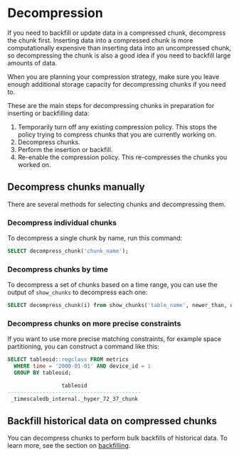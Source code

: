 # Decompression
If you need to backfill or update data in a compressed chunk, decompress
the chunk first. Inserting data into a compressed chunk is more computationally
expensive than inserting data into an uncompressed chunk, so decompressing the
chunk is also a good idea if you need to backfill large amounts of data.

<highlight type="tip">
When you are planning your compression strategy, make sure you leave enough
additional storage capacity for decompressing chunks if you need to.
</highlight>

These are the main steps for decompressing chunks in preparation for inserting
or backfilling data:
1.  Temporarily turn off any existing compression policy. This stops the policy
    trying to compress chunks that you are currently working on.
1.  Decompress chunks.
1.  Perform the insertion or backfill.
1.  Re-enable the compression policy. This re-compresses the chunks you worked on.

## Decompress chunks manually
There are several methods for selecting chunks and decompressing them.

### Decompress individual chunks
To decompress a single chunk by name, run this command:
```sql
SELECT decompress_chunk('chunk_name');
```

### Decompress chunks by time
To decompress a set of chunks based on a time range, you can use the output of
`show_chunks` to decompress each one:
```sql
SELECT decompress_chunk(i) from show_chunks('table_name', newer_than, older_than) i;
```

### Decompress chunks on more precise constraints
If you want to use more precise matching constraints, for example space
partitioning, you can construct a command like this:
```sql
SELECT tableoid::regclass FROM metrics
  WHERE time = '2000-01-01' AND device_id = 1
  GROUP BY tableoid;

                 tableoid
------------------------------------------
 _timescaledb_internal._hyper_72_37_chunk
```

## Backfill historical data on compressed chunks
You can decompress chunks to perform bulk backfills of historical data. To learn
more, see the section on [backfilling][backfilling].

[backfilling]: /how-to-guides/compression/backfill-historical-data/
